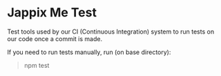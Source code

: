 Jappix Me Test
==============

Test tools used by our CI (Continuous Integration) system to run tests on our code once a commit is made.

If you need to run tests manually, run (on base directory):

> npm test